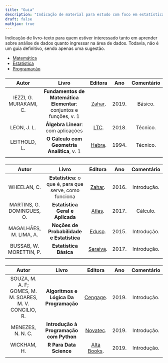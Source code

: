 ```yaml
---
title: "Guia"
description: "Indicação de material para estudo com foco em estatística, matemática e programação"
draft: false
mathjax: true
---
```


Indicação de livro-texto para quem estiver interessado tanto em aprender sobre análise de dados quanto ingressar na área de dados. Todavia, não é um guia definitivo, sendo apenas uma sugestão.

<div id="get-enviroment" class="section level2 tabset tabset-fade">
   <ul class="nav nav-tabs" role="tablist">
      <li role="presentation" class="active">
         <a role="tab" data-toggle="tab" href="#math" aria-controls="maths" aria-expanded="true">
            Matemática
         </a>
      </li>
      <li role="presentation" class="">
         <a role="tab" data-toggle="tab" href="#stats" aria-controls="statistic" aria-expanded="false">
            Estatística
         </a>
      </li>
      <li role="presentation">
         <a role="tab" data-toggle="tab" href="#prog" aria-controls="programming">
            Programação
         </a>
      </li>
   </ul>
   <div class="tab-content">
      <div id="math" class="section level3 unnumbered tabset tabset-pills tab-pane tabbed-pane fade active in" role="tabpanel">
<table class="table table-hover" style="width: auto !important; margin-left: auto; margin-right: auto;">
 <thead>
  <tr>
   <td style="text-align:left;"> </td>
   <td style="text-align:left;text-align:justify"> </td>
   <td style="text-align:center;text-align:justify"> </td>
  </tr>
  <tr>
   <th style="text-align:center"> Autor </th>
   <th style="text-align:center;"> Livro </th>
   <th style="text-align:center;"> Editora </th>
   <th style="text-align:center;"> Ano </th>
   <th style="text-align:center;"> Comentário </th>
  </tr>
 </thead>
<tbody>
  <tr>
   <td style="text-align:center;"> IEZZI, G. MURAKAMI, C. </td>
   <td style="text-align:center;"> <b>Fundamentos de Matemática Elementar</b>: conjuntos e funções, v. 1 </td>
   <td style="text-align:center"> <a href="https://www.amazon.com.br/gp/product/8535716807/ref=dbs_a_def_rwt_bibl_vppi_i1">Zahar</a>.</td>
   <td style="text-align:center;"> 2019.</td>
   <td style="text-align:center;"> Básico.</td>
  </tr>
  <tr>
   <td style="text-align:center;"> LEON, J. L. </td>
   <td style="text-align:center;"> <b>Álgebra Linear</b>: com aplicações </td>
   <td style="text-align:center"> <a href="https://www.grupogen.com.br/algebra-linear-com-aplicacoes-2117009">LTC</a>.</td>
   <td style="text-align:center;"> 2018.</td>
   <td style="text-align:center;"> Técnico.</td>
  </tr>
  <tr>
   <td style="text-align:center;"> LEITHOLD, L. </td>
   <td style="text-align:center;"> <b>O Cálculo com Geometria Analítica</b>, v. 1</td>
   <td style="text-align:center;"> <a href="https://www.amazon.com.br/C%C3%A1lculo-com-Geometria-Anal%C3%ADtica-1/dp/8529400941/ref=sr_1_1?qid=1658693143&refinements=p_27%3AL.+Leithold&s=books&sr=1-1&text=L.+Leithold">Habra</a>.</td>
   <td style="text-align:center;"> 1994.</td>
   <td style="text-align:center;"> Técnico.</td>
  </tr>
<tr>
   <td style="text-align:left;"> </td>
   <td style="text-align:center;text-align:justify"> </td>
   <td style="text-align:center;text-align:justify"> </td>
   <td style="text-align:center;text-align:justify"> </td>
  </tr>
</tbody>
</table>
      </div>
      <div id="stats" class="section level3 unnumbered tab-pane tabbed-pane fade" role="tabpanel">
         <style type="text/css"></style>
<table class="table table-hover" style="width: auto !important; margin-left: auto; margin-right: auto;">
 <thead>
  <tr>
   <td style="text-align:left;"> </td>
   <td style="text-align:left;text-align:justify"> </td>
   <td style="text-align:center;text-align:justify"> </td>
  </tr>
  <tr>
   <th style="text-align:center"> Autor </th>
   <th style="text-align:center;"> Livro </th>
   <th style="text-align:center;"> Editora </th>
   <th style="text-align:center;"> Ano </th>
   <th style="text-align:center;"> Comentário </th>
  </tr>
 </thead>
<tbody>
  <tr>
   <td style="text-align:center;"> WHEELAN, C. </td>
   <td style="text-align:center;"> <b>Estatística</b>: o que é, para que serve, como funciona </td>
   <td style="text-align:center"> <a href="https://www.companhiadasletras.com.br/livro/9788537815120/estatistica">Zahar</a>.</td>
   <td style="text-align:center;"> 2016.</td>
   <td style="text-align:center;"> Introdução. </td>
  </tr>
  <tr>
   <td style="text-align:center;"> MARTINS, G. DOMINGUES, O. </td>
   <td style="text-align:center;"> <b>Estatística Geral e Aplicada</b> </td>
   <td style="text-align:center"> <a href="https://www.grupogen.com.br/e-book-estatistica-geral-e-aplicada?gclid=EAIaIQobChMIy8eI9PrS6AIVi4eRCh3mOgqBEAAYASAAEgLeqPD_BwE">Atlas</a>.</td>
   <td style="text-align:center;"> 2017.</td>
   <td style="text-align:center;"> Cálculo.</td>
  </tr>
  <tr>
   <td style="text-align:center;"> MAGALHÃES, M. LIMA, A. </td>
   <td style="text-align:center;"> <b>Noções de Probabilidade e Estatística</b> </td>
   <td style="text-align:center;"> <a href="https://www.edusp.com.br/loja/produto/356/nocoes-de-probabilidade-e-estatistica">Edusp</a>.</td>
   <td style="text-align:center;"> 2015.</td>
   <td style="text-align:center;"> Introdução.</td>
  </tr>
  <tr>
   <td style="text-align:center;"> BUSSAB, W. MORETTIN, P. </td>
   <td style="text-align:center;"> <b>Estatística Básica	</b> </td>
   <td style="text-align:center;"> <a href="https://www.saraiva.com.br/estatistica-basica-9-ed-2017-9748081/p">Saraiva</a>.</td>
   <td style="text-align:center;"> 2017.</td>
   <td style="text-align:center;"> Introdução.</td>
  </tr>
<tr>
   <td style="text-align:left;"> </td>
   <td style="text-align:center;text-align:justify"> </td>
   <td style="text-align:center;text-align:justify"> </td>
   <td style="text-align:center;text-align:justify"> </td>
  </tr>
</tbody>
</table>
      </div>
      <div id="prog" class="section level3 unnumbered tab-pane tabbed-pane fade" role="tabpanel">
         <style type="text/css"></style>
<table class="table table-hover" style="width: auto !important; margin-left: auto; margin-right: auto;">
 <thead>
  <tr>
   <td style="text-align:left;"> </td>
   <td style="text-align:left;text-align:justify"> </td>
   <td style="text-align:center;text-align:justify"> </td>
  </tr>
  <tr>
   <th style="text-align:center"> Autor </th>
   <th style="text-align:center;"> Livro </th>
   <th style="text-align:center;"> Editora </th>
   <th style="text-align:center;"> Ano </th>
   <th style="text-align:center;"> Comentário </th>
  </tr>
 </thead>
<tbody>
  <tr>
   <td style="text-align:center;"> SOUZA, M. A. F; GOMES, M. M. SOARES, M. V. CONCILIO, R. </td>
   <td style="text-align:center;"> <b>Algoritmos e Lógica Da Programação</b> </td>
   <td style="text-align:center"> <a href="https://www.cengage.com.br/livro/algoritmos-e-logica-de-programacao-2/">Cengage</a>.</td>
   <td style="text-align:center;"> 2019.</td>
   <td style="text-align:center;"> Introdução.</td>
  </tr>
  <tr>
   <td style="text-align:center;"> MENEZES, N. N. C. </td>
   <td style="text-align:center;"> <b>Introdução à Programação com Python</b> </td>
   <td style="text-align:center"> <a href="https://novatec.com.br/livros/introducao-python-3ed/">Novatec</a>.</td>
   <td style="text-align:center;"> 2019.</td>
   <td style="text-align:center;"> Introdução.</td>
  </tr>
  <tr>
   <td style="text-align:center;"> WICKHAM, H. </td>
   <td style="text-align:center;"> <b> R Para Data Science</b> </td>
   <td style="text-align:center;"> <a href="https://altabooks.com.br/produto/r-para-data-science/">Alta Books</a>.</td>
   <td style="text-align:center;"> 2019.</td>
   <td style="text-align:center;"> Introdução.</td>
  </tr>
<tr>
   <td style="text-align:left;"> </td>
   <td style="text-align:center;text-align:justify"> </td>
   <td style="text-align:center;text-align:justify"> </td>
   <td style="text-align:center;text-align:justify"> </td>
  </tr>
</tbody>
</table>
      </div>
   </div>
</div>